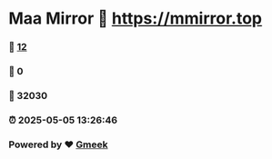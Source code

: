 # Maa Mirror :link: https://mmirror.top 
### :page_facing_up: [12](https://mmirror.top/tag.html) 
### :speech_balloon: 0 
### :hibiscus: 32030 
### :alarm_clock: 2025-05-05 13:26:46 
### Powered by :heart: [Gmeek](https://github.com/Meekdai/Gmeek)
